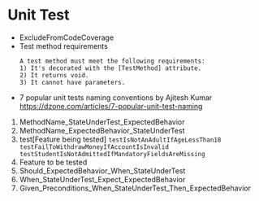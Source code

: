 # Unit Test
- ExcludeFromCodeCoverage
- Test method requirements
  ```
  A test method must meet the following requirements:
  1) It's decorated with the [TestMethod] attribute.
  2) It returns void.
  3) It cannot have parameters.
  ```
 - 7 popular unit tests naming conventions by Ajitesh Kumar
 https://dzone.com/articles/7-popular-unit-test-naming
 
  1) MethodName_StateUnderTest_ExpectedBehavior
  2) MethodName_ExpectedBehavior_StateUnderTest
  3) test[Feature being tested]
    ```
    testIsNotAnAdultIfAgeLessThan18
    testFailToWithdrawMoneyIfAccountIsInvalid
    testStudentIsNotAdmittedIfMandatoryFieldsAreMissing
    ```
  4) Feature to be tested
  5) Should_ExpectedBehavior_When_StateUnderTest
  6) When_StateUnderTest_Expect_ExpectedBehavior
  7) Given_Preconditions_When_StateUnderTest_Then_ExpectedBehavior
  
